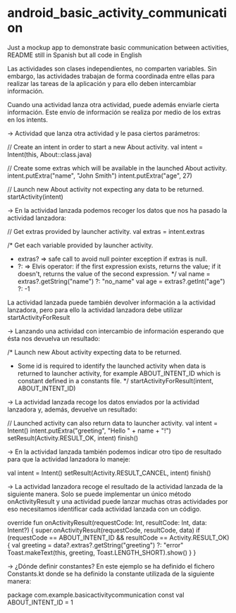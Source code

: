 # android_basic_activity_communication
Just a mockup app to demonstrate basic communication between activities, README still in Spanish but all code in English

Las actividades son clases independientes, no comparten variables. Sin embargo, las actividades trabajan de forma coordinada entre ellas para realizar las tareas de la aplicación y para ello deben intercambiar información.

Cuando una actividad lanza otra actividad, puede además enviarle cierta información. Este envío de información se realiza por medio de los extras en los intents.

-> Actividad que lanza otra actividad y le pasa ciertos parámetros:

// Create an intent in order to start a new About activity.
val intent = Intent(this, About::class.java)

// Create some extras which will be available in the launched About activity.
intent.putExtra("name", "John Smith")
intent.putExtra("age", 27)

// Launch new About activity not expecting any data to be returned.
startActivity(intent)

-> En la actividad lanzada podemos recoger los datos que nos ha pasado la actividad lanzadora:

// Get extras provided by launcher activity.
val extras = intent.extras

/* Get each variable provided by launcher activity.
 * extras? => safe call to avoid null pointer exception if extras is null.
 * ?: => Elvis operator: if the first expression exists, returns the value; if it doesn't, returns the value of the second expression.
 */
val name = extras?.getString("name") ?: "no_name"
val age = extras?.getInt("age") ?: -1

La actividad lanzada puede también devolver información a la actividad lanzadora, pero para ello la actividad lanzadora debe utilizar startActivityForResult

-> Lanzando una actividad con intercambio de información esperando que ésta nos devuelva un resultado:

/* Launch new About activity expecting data to be returned.
 * Some id is required to identify the launched activity when data is returned to launcher activity, for example ABOUT_INTENT_ID which is constant defined in a constants file.
*/
startActivityForResult(intent, ABOUT_INTENT_ID)

-> La actividad lanzada recoge los datos enviados por la actividad lanzadora y, además, devuelve un resultado:

// Launched activity can also return data to launcher activity.
val intent = Intent()
intent.putExtra("greeting", "Hello " + name + "!")
setResult(Activity.RESULT_OK, intent)
finish()

-> En la actividad lanzada también podemos indicar otro tipo de resultado para que la actividad lanzadora lo maneje:

val intent = Intent()
setResult(Activity.RESULT_CANCEL, intent)
finish()

->	La actividad lanzadora recoge el resultado de la actividad lanzada de la siguiente manera. Solo se puede implementar un único método onActivityResult y una actividad puede lanzar muchas otras actividades por eso necesitamos identificar cada actividad lanzada con un código.

override fun onActivityResult(requestCode: Int, resultCode: Int, data: Intent?) {
    super.onActivityResult(requestCode, resultCode, data)
    if (requestCode == ABOUT_INTENT_ID && resultCode == Activity.RESULT_OK) {
        val greeting = data?.extras?.getString("greeting") ?: "error"
        Toast.makeText(this, greeting, Toast.LENGTH_SHORT).show()
    }
}

-> ¿Dónde definir constantes? En este ejemplo se ha definido el fichero Constants.kt donde se ha definido la constante utilizada de la siguiente manera:

package com.example.basicactivitycommunication
const val ABOUT_INTENT_ID = 1
